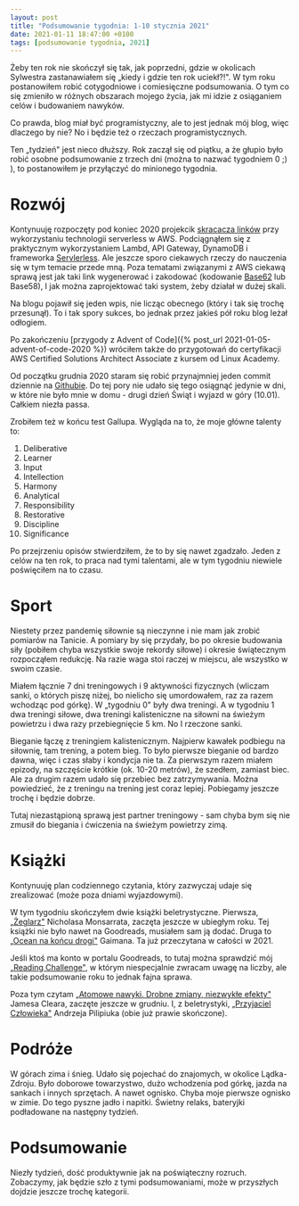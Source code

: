 ```yaml
---
layout: post
title: "Podsumowanie tygodnia: 1-10 stycznia 2021"
date: 2021-01-11 18:47:00 +0100
tags: [podsumowanie tygodnia, 2021]
---
```


Żeby ten rok nie skończył się tak, jak poprzedni, gdzie w okolicach Sylwestra zastanawiałem się „kiedy i gdzie ten rok uciekł?!". W tym roku postanowiłem robić cotygodniowe i comiesięczne podsumowania. O tym co się zmieniło w różnych obszarach mojego życia, jak mi idzie z osiąganiem celów i budowaniem nawyków.

Co prawda, blog miał być programistyczny, ale to jest jednak mój blog, więc dlaczego by nie? No i będzie też o rzeczach programistycznych.

Ten „tydzień" jest nieco dłuższy. Rok zaczął się od piątku, a że głupio było robić osobne podsumowanie z trzech dni (można to nazwać tygodniem 0 ;) ), to postanowiłem je przyłączyć do minionego tygodnia.

# Rozwój

Kontynuuję rozpoczęty pod koniec 2020 projekcik [skracacza linków](https://github.com/a-mroz/link-shortener) przy wykorzystaniu technologii serverless w AWS. Podciągnąłem się z praktycznym wykorzystaniem Lambd, API Gateway, DynamoDB i frameworka [Servlerless](https://www.serverless.com/). Ale jeszcze sporo ciekawych rzeczy do nauczenia się w tym temacie przede mną. Poza tematami związanymi z AWS ciekawą sprawą jest jak taki link wygenerować i zakodować (kodowanie [Base62](https://en.wikipedia.org/wiki/Base62) lub Base58), I jak można zaprojektować taki system, żeby działał w dużej skali.

Na blogu pojawił się jeden wpis, nie licząc obecnego (który i tak się trochę przesunął). To i tak spory sukces, bo jednak przez jakieś pół roku blog leżał odłogiem.

Po zakończeniu [przygody z Advent of Code]({% post_url 2021-01-05-advent-of-code-2020 %}) wróciłem także do przygotowań do certyfikacji AWS Certified Solutions Architect Associate z kursem od Linux Academy.

Od początku grudnia 2020 staram się robić przynajmniej jeden commit dziennie na [Githubie](https://github.com/a-mroz). Do tej pory nie udało się tego osiągnąć jedynie w dni, w które nie było mnie w domu - drugi dzień Świąt i wyjazd w góry (10.01). Całkiem niezła passa.

Zrobiłem też w końcu test Gallupa. Wygląda na to, że moje główne talenty to:

1. Deliberative
2. Learner
3. Input
4. Intellection
5. Harmony
6. Analytical
7. Responsibility
8. Restorative
9. Discipline
10. Significance

Po przejrzeniu opisów stwierdziłem, że to by się nawet zgadzało. Jeden z celów na ten rok, to praca nad tymi talentami, ale w tym tygodniu niewiele poświęciłem na to czasu.

# Sport

Niestety przez pandemię siłownie są nieczynne i nie mam jak zrobić pomiarów na Tanicie. A pomiary by się przydały, bo po okresie budowania siły (pobiłem chyba wszystkie swoje rekordy siłowe) i okresie świątecznym rozpocząłem redukcję. Na razie waga stoi raczej w miejscu, ale wszystko w swoim czasie.

Miałem łącznie 7 dni treningowych i 9 aktywności fizycznych (wliczam sanki, o których piszę niżej, bo nielicho się umordowałem, raz za razem wchodząc pod górkę). W „tygodniu 0" były dwa treningi. A w tygodniu 1 dwa treningi siłowe, dwa treningi kalisteniczne na siłowni na świeżym powietrzu i dwa razy przebiegnięcie 5 km. No I rzeczone sanki.

Bieganie łączę z treningiem kalistenicznym. Najpierw kawałek podbiegu na siłownię, tam trening, a potem bieg. To było pierwsze bieganie od bardzo dawna, więc i czas słaby i kondycja nie ta. Za pierwszym razem miałem epizody, na szczęście krótkie (ok. 10-20 metrów), że szedłem, zamiast biec. Ale za drugim razem udało się przebiec bez zatrzymywania. Można powiedzieć, że z treningu na trening jest coraz lepiej. Pobiegamy jeszcze trochę i będzie dobrze.

Tutaj niezastąpioną sprawą jest partner treningowy - sam chyba bym się nie zmusił do biegania i ćwiczenia na świeżym powietrzy zimą.

# Książki

Kontynuuję plan codziennego czytania, który zazwyczaj udaje się zrealizować (może poza dniami wyjazdowymi).

W tym tygodniu skończyłem dwie książki beletrystyczne. Pierwsza, [„Żeglarz"](https://www.goodreads.com/book/show/56340202-eglarz) Nicholasa Monsarrata, zaczęta jeszcze w ubiegłym roku. Tej książki nie było nawet na Goodreads, musiałem sam ją dodać. Druga to [„Ocean na końcu drogi"](https://www.goodreads.com/book/show/41091446-ocean-na-ko-cu-drogi) Gaimana. Ta już przeczytana w całości w 2021.

Jeśli ktoś ma konto w portalu Goodreads, to tutaj można sprawdzić mój [„Reading Challenge"](https://www.goodreads.com/user_challenges/25743441), w którym niespecjalnie zwracam uwagę na liczby, ale takie podsumowanie roku to jednak fajna sprawa.

Poza tym czytam [„Atomowe nawyki. Drobne zmiany, niezwykłe efekty"](https://www.goodreads.com/book/show/48649811-atomowe-nawyki-drobne-zmiany-niezwyk-e-efekty) Jamesa Cleara, zaczęte jeszcze w grudniu. I, z beletrystyki, [„Przyjaciel Człowieka"](https://www.goodreads.com/book/show/49018411-przyjaciel-cz-owieka) Andrzeja Pilipiuka (obie już prawie skończone).

# Podróże

W górach zima i śnieg. Udało się pojechać do znajomych, w okolice Lądka-Zdroju. Było doborowe towarzystwo, dużo wchodzenia pod górkę, jazda na sankach i innych sprzętach. A nawet ognisko. Chyba moje pierwsze ognisko w zimie. Do tego pyszne jadło i napitki. Świetny relaks, bateryjki podładowane na następny tydzień.

# Podsumowanie

Niezły tydzień, dość produktywnie jak na poświąteczny rozruch. Zobaczymy, jak będzie szło z tymi podsumowaniami, może w przyszłych dojdzie jeszcze trochę kategorii.
